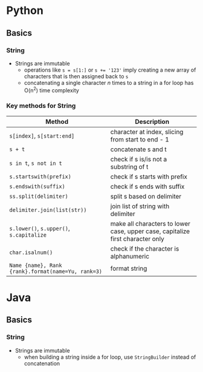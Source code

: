 # Python
## Basics
### String
- Strings are immutable
  + operations like `s = s[1:]` or `s += '123'` imply creating a new array of characters that is then assigned back to `s`
  + concatenating a single character *n* times to a string in a for loop has O(n<sup>2</sup>) time complexity

### Key methods for String
| Method                                             | Description                                                                      |
|----------------------------------------------------|----------------------------------------------------------------------------------|
| `s[index]`, `s[start:end]`                         | character at index, slicing from start to end - 1                                |
| `s + t`                                            | concatenate s and t                                                              |
| `s in t`, `s not in t`                             | check if s is/is not a substring of t                                            |
| `s.startswith(prefix)`                             | check if s starts with prefix                                                    |
| `s.endswith(suffix)`                               | check if s ends with suffix                                                      |
| `ss.split(delimiter)`                              | split s based on delimiter                                                       |
| `delimiter.join(list(str))`                        | join list of string with delimiter                                               |
| `s.lower()`, `s.upper()`, `s.capitalize`           | make all characters to lower case, upper case, capitalize first character only   |
| `char.isalnum()`                                   | check if the character is alphanumeric                                           |
| `Name {name}, Rank {rank}.format(name=Yu, rank=3)` | format string                                                                    |

# Java
## Basics
### String
- Strings are immutable
  + when building a string inside a for loop, use `StringBuilder` instead of concatenation 